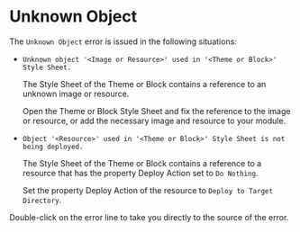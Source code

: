 # Unknown Object

The `Unknown Object` error is issued in the following situations:

* `Unknown object '<Image or Resource>' used in '<Theme or Block>' Style Sheet.`

  The Style Sheet of the Theme or Block contains a reference to an unknown image or resource.

  Open the Theme or Block Style Sheet and fix the reference to the image or resource, or add the necessary image and resource to your module.

* `Object '<Resource>' used in '<Theme or Block>' Style Sheet is not being deployed.`

  The Style Sheet of the Theme or Block contains a reference to a resource that has the property Deploy Action set to `Do Nothing`.

  Set the property Deploy Action of the resource to `Deploy to Target Directory`.

Double-click on the error line to take you directly to the source of the error.


